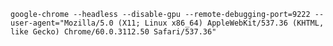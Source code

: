 
```google-chrome --headless --disable-gpu --remote-debugging-port=9222 --user-agent="Mozilla/5.0 (X11; Linux x86_64) AppleWebKit/537.36 (KHTML, like Gecko) Chrome/60.0.3112.50 Safari/537.36"```
